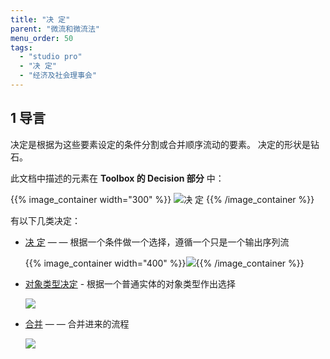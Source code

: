 ```yaml
---
title: "决 定"
parent: "微流和微流法"
menu_order: 50
tags:
  - "studio pro"
  - "决 定"
  - "经济及社会理事会"
---
```


## 1 导言
决定是根据为这些要素设定的条件分割或合并顺序流动的要素。 决定的形状是钻石。

此文档中描述的元素在 **Toolbox 的 **Decision** 部分** 中：

{{% image_container width="300" %}}
![决 定](attachments/decisions/decisions.png)
{{% /image_container %}}

有以下几类决定：

* [决 定](decision) — — 根据一个条件做一个选择，遵循一个只是一个输出序列流

    {{% image_container width="400" %}}![](attachments/decisions/decision-example.png){{% /image_container %}}

* [对象类型决定](object-type-decision) - 根据一个普通实体的对象类型作出选择

    ![](attachments/decisions/object-type-decision.png)

* [合并](merge) — — 合并进来的流程

    ![](attachments/decisions/merge.png)
